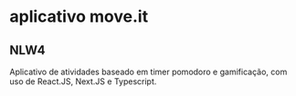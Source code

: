 # aplicativo move.it

## NLW4

Aplicativo de atividades baseado em timer pomodoro e gamificação, com uso de React.JS, Next.JS e Typescript.